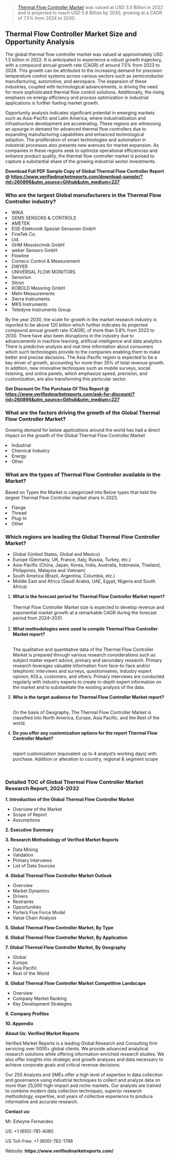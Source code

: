 <blockquote><p><p><a href="https://www.verifiedmarketreports.com/download-sample/?rid=260896&utm_source=Github&utm_medium=227" target="_blank">Thermal Flow Controller Market</a> was valued at USD 3.5 Billion in 2022 and is projected to reach USD 5.8 Billion by 2030, growing at a CAGR of 7.5% from 2024 to 2030.</p></blockquote><p><h2>Thermal Flow Controller Market Size and Opportunity Analysis</h2><p>The global thermal flow controller market was valued at approximately USD 1.5 billion in 2022. It is anticipated to experience a robust growth trajectory, with a compound annual growth rate (CAGR) of around 7.5% from 2023 to 2028. This growth can be attributed to the increasing demand for precision temperature control systems across various sectors such as semiconductor manufacturing, automotive, and aerospace. The expansion of these industries, coupled with technological advancements, is driving the need for more sophisticated thermal flow control solutions. Additionally, the rising emphasis on energy efficiency and process optimization in industrial applications is further fueling market growth.</p><p>Opportunity analysis indicates significant potential in emerging markets such as Asia-Pacific and Latin America, where industrialization and infrastructure development are accelerating. These regions are witnessing an upsurge in demand for advanced thermal flow controllers due to expanding manufacturing capabilities and enhanced technological adoption. The proliferation of smart technologies and automation in industrial processes also presents new avenues for market expansion. As companies in these regions seek to optimize operational efficiencies and enhance product quality, the thermal flow controller market is poised to capture a substantial share of the growing industrial sector investments.</p></p><p class=""><strong>Download Full PDF Sample Copy of Global Thermal Flow Controller Report @ <a href="https://www.verifiedmarketreports.com/download-sample/?rid=260896&amp;utm_source=Github&amp;utm_medium=227" target="_blank">https://www.verifiedmarketreports.com/download-sample/?rid=260896&amp;utm_source=Github&amp;utm_medium=227</a></strong></p><h3 id="" class="">Who are the largest Global manufacturers in the Thermal Flow Controller industry?</h3><p><li>WIKA</li><li> GEMS SENSORS & CONTROLS</li><li> AMETEK</li><li> EGE-Elektronik Spezial-Sensoren GmbH</li><li> FineTek Co.</li><li> Ltd.</li><li> GHM Messtechnik GmbH</li><li> weber Sensors GmbH</li><li> Flowline</li><li> Comeco Control & Measurement</li><li> DWYER</li><li> UNIVERSAL FLOW MONITORS</li><li> Sensirion</li><li> Sitron</li><li> KOBOLD Messring GmbH</li><li> Metri Measurements</li><li> Sierra Instruments</li><li> MKS Instruments</li><li> Teledyne Instruments Group</li></p><div class=""><div class="" dir="" data-message-author-role="" data-message-id="" data-message-model-slug=""><div class=""><div class=""><div class=""><div class="" dir="" data-message-author-role="" data-message-id="" data-message-model-slug=""><div class=""><div class=""><p>By the year 2030, the scale for growth in the market research industry is reported to be above 120 billion which further indicates its projected compound annual growth rate (CAGR), of more than 5.8% from 2023 to 2030. There have also been disruptions in the industry due to advancements in machine learning, artificial intelligence and data analytics There is predictive analysis and real time information about consumers which such technologies provide to the companies enabling them to make better and precise decisions. The Asia-Pacific region is expected to be a key driver of growth, accounting for more than 35% of total revenue growth. In addition, new innovative techniques such as mobile surveys, social listening, and online panels, which emphasize speed, precision, and customization, are also transforming this particular sector.</p><p><strong>Get Discount On The Purchase Of This Report @&nbsp; <a href="https://www.verifiedmarketreports.com/ask-for-discount/?rid=260896&amp;utm_source=Github&amp;utm_medium=227" target="_blank">https://www.verifiedmarketreports.com/ask-for-discount/?rid=260896&amp;utm_source=Github&amp;utm_medium=227</a></strong></p></div></div></div></div></div></div></div></div><h3 id="" class="">What are the factors driving the growth of the Global Thermal Flow Controller Market?</h3><p id="" class="">Growing demand for below applications around the world has had a direct impact on the growth of the Global Thermal Flow Controller Market</p><p id="" class=""><li>Industrial</li><li> Chemical Industry</li><li> Energy</li><li> Other</li></p><h3 id="" class="">What are the types of Thermal Flow Controller available in the Market?</h3><p id="" class="">Based on Types the Market is categorized into Below types that held the largest Thermal Flow Controller market share In 2023.</p><p id="" class=""><li>Flange</li><li> Thread</li><li> Plug-In</li><li> Other</li></p><h3 id="" class="">Which regions are leading the Global Thermal Flow Controller Market?</h3><ul><li>Global (United States, Global and Mexico)</li><li>Europe (Germany, UK, France, Italy, Russia, Turkey, etc.)</li><li>Asia-Pacific (China, Japan, Korea, India, Australia, Indonesia, Thailand, Philippines, Malaysia and Vietnam)</li><li>South America (Brazil, Argentina, Columbia, etc.)</li><li>Middle East and Africa (Saudi Arabia, UAE, Egypt, Nigeria and South Africa)</li></ul><p><ol><li><strong>What is the forecast period for Thermal Flow Controller Market report?<br /></strong><br /><span data-sheets-root="1" data-sheets-value="{&quot;1&quot;:2,&quot;2&quot;:&quot;XXXX size is expected to develop revenue and exponential market growth at a remarkable CAGR during the forecast period from 2024&ndash;2030.&quot;}" data-sheets-userformat="{&quot;2&quot;:12674,&quot;4&quot;:{&quot;1&quot;:2,&quot;2&quot;:16776960},&quot;10&quot;:2,&quot;11&quot;:0,&quot;15&quot;:&quot;Arial&quot;,&quot;16&quot;:12}">Thermal Flow Controller Market size is expected to develop revenue and exponential market growth at a remarkable CAGR during the forecast period from 2024&ndash;2031.</span><br /><br /></li><li><strong>What methodologies were used to compile Thermal Flow Controller Market report?<br /><br /></strong><p>The qualitative and quantitative data of the&nbsp;Thermal Flow Controller Market is prepared through various research considerations such as subject matter expert advice, primary and secondary research. Primary research leverages valuable information from face-to-face and/or telephonic interviews and surveys, questionnaires, industry expert opinion, KOLs, customers, and others. Primary interviews are conducted regularly with industry experts to create in-depth expert information on the market and to substantiate the existing analysis of the data.&nbsp;</p></li><li><strong>Who is the target audience for Thermal Flow Controller Market report?<br /><br /></strong><p>On the basis of Geography, The&nbsp;Thermal Flow Controller Market is classified into North America, Europe, Asia Pacific, and the Rest of the world.</p></li><li><strong>Do you offer any customization options for the report Thermal Flow Controller Market?<br /><br /></strong><p>report customization (equivalent up to 4 analyst&rsquo;s working days) with purchase. Addition or alteration to country, regional &amp; segment scope</p><p>&nbsp;</p></li></ol></p><h3 id="" class="">Detailed TOC of Global Thermal Flow Controller Market Research Report, 2024-2032</h3><p id="" class=""><strong>1. Introduction of the Global Thermal Flow Controller Market</strong></p><ul><li>Overview of the Market</li><li>Scope of Report</li><li>Assumptions</li></ul><p id="" class=""><strong>2. Executive Summary</strong></p><p id="" class=""><strong>3. Research Methodology of&nbsp;Verified Market Reports</strong></p><ul><li>Data Mining</li><li>Validation</li><li>Primary Interviews</li><li>List of Data Sources</li></ul><p id="" class=""><strong>4. Global Thermal Flow Controller Market Outlook</strong></p><ul><li>Overview</li><li>Market Dynamics</li><li>Drivers</li><li>Restraints</li><li>Opportunities</li><li>Porters Five Force Model</li><li>Value Chain Analysis</li></ul><p id="" class=""><strong>5. Global Thermal Flow Controller Market, By&nbsp;Type</strong></p><p id="" class=""><strong>6. Global Thermal Flow Controller Market, By Application</strong></p><p id="" class=""><strong>7. Global Thermal Flow Controller Market, By Geography</strong></p><ul><li>Global</li><li>Europe</li><li>Asia Pacific</li><li>Rest of the World</li></ul><p id="" class=""><strong>8. Global Thermal Flow Controller Market Competitive Landscape</strong></p><ul><li>Overview</li><li>Company Market Ranking</li><li>Key Development Strategies</li></ul><p id="" class=""><strong>9. Company Profiles</strong></p><p id="" class=""><strong>10. Appendix</strong></p><p id="" class=""><strong>About Us: Verified Market Reports</strong></p><p id="" class="">Verified Market Reports is a leading Global Research and Consulting firm servicing over 5000+ global clients. We provide advanced analytical research solutions while offering information-enriched research studies. We also offer insights into strategic and growth analyses and data necessary to achieve corporate goals and critical revenue decisions.</p><p id="" class="">Our 250 Analysts and SMEs offer a high level of expertise in data collection and governance using industrial techniques to collect and analyze data on more than 25,000 high-impact and niche markets. Our analysts are trained to combine modern data collection techniques, superior research methodology, expertise, and years of collective experience to produce informative and accurate research.</p><p id="" class=""><strong>Contact us:</strong></p><p id="" class="">Mr. Edwyne Fernandes</p><p id="" class="">US: +1 (650)-781-4080</p><p id="" class="">US Toll-Free: +1 (800)-782-1768</p><p id="" class="">Website: <a target="" data-test-app-aware-link=""><strong>https://www.verifiedmarketreports.com/</strong></a></p>
